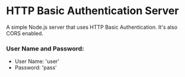 # HTTP Basic Authentication Server

A simple Node.js server that uses HTTP Basic Authentication. It's also CORS enabled.

### User Name and Password:

* User Name: 'user'
* Password: 'pass'